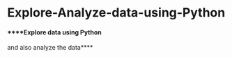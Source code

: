 # Explore-Analyze-data-using-Python

#### ****Explore data using Python 
and also analyze the data****
